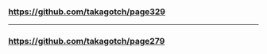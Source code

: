 ### https://github.com/takagotch/page329
---
### https://github.com/takagotch/page279

```
```

```
```

```
```


